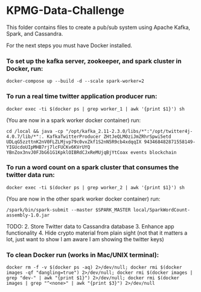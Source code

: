 # KPMG-Data-Challenge

This folder contains files to create a pub/sub system using Apache Kafka, Spark, and Cassandra.

For the next steps you must have Docker installed.

### To set up the kafka server, zookeeper, and spark cluster in Docker, run:

```docker-compose up --build -d --scale spark-worker=2```

### To run a real time twitter application producer run:

```docker exec -ti $(docker ps | grep worker_1 | awk '{print $1}') sh```

(You are now in a spark worker docker container) run:

```cd /local && java -cp "/opt/kafka_2.11-2.3.0/libs/*":"/opt/twitter4j-4.0.7/lib/*":. KafkaTwitterProducer ZHtJeQLMOziJmZRhrSpwi5etd UDLqG5zzttnK2nV0FLZLMjvp79c0vxZkf1S2nN5R9cb4xdqqIX 943468482871558149-YIGUcdoUIpMHB7rj7lcFUCKv6KVrUYQ YBnZox3nvJ0FJbG61G1KpklOIBRdCJxReMUjqBjYtCoax events blockchain```

### To run a word count on a spark cluster that consumes the twitter data run:

```docker exec -ti $(docker ps | grep worker_2 | awk '{print $1}') sh```

(You are now in the other spark worker docker container) run:

```/spark/bin/spark-submit --master $SPARK_MASTER local/SparkWordCount-assembly-1.0.jar```

TODO:
2. Store Twitter data to Cassandra database
3. Enhance app functionality
4. Hide crypto material from plain sight (not that it matters a lot, just want to show I am aware I am showing the twitter keys)

### To clean Docker run (works in Mac/UNIX terminal):

```docker rm -f -v $(docker ps -aq) 2>/dev/null; docker rmi $(docker images -qf "dangling=true") 2>/dev/null; docker rmi $(docker images | grep "dev-" | awk "{print $1}") 2>/dev/null; docker rmi $(docker images | grep "^<none>" | awk "{print $3}") 2>/dev/null```
